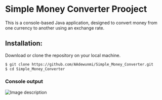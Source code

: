 # Simple Money Converter Prooject

This is a console-based Java application, designed to convert money from one currency to another using an exchange rate.

## Installation: 

Download or clone the repository on your local machine.

```sh
$ git clone https://github.com/AAdewunmi/Simple_Money_Converter.git
$ cd Simple_Money_Converter
```
### Console output 

![Image description](Screenshot%202021-01-10%20at%2013.45.15.png)
